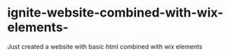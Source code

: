 # ignite-website-combined-with-wix-elements-
Just created a website with basic html combined with wix elements 
